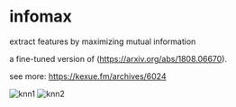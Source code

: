 # infomax
extract features by maximizing mutual information


a fine-tuned version of (https://arxiv.org/abs/1808.06670).

see more: https://kexue.fm/archives/6024

![knn1](https://kexue.fm/usr/uploads/2018/10/1623425049.png)
![knn2](https://kexue.fm/usr/uploads/2018/10/1899771582.png)


